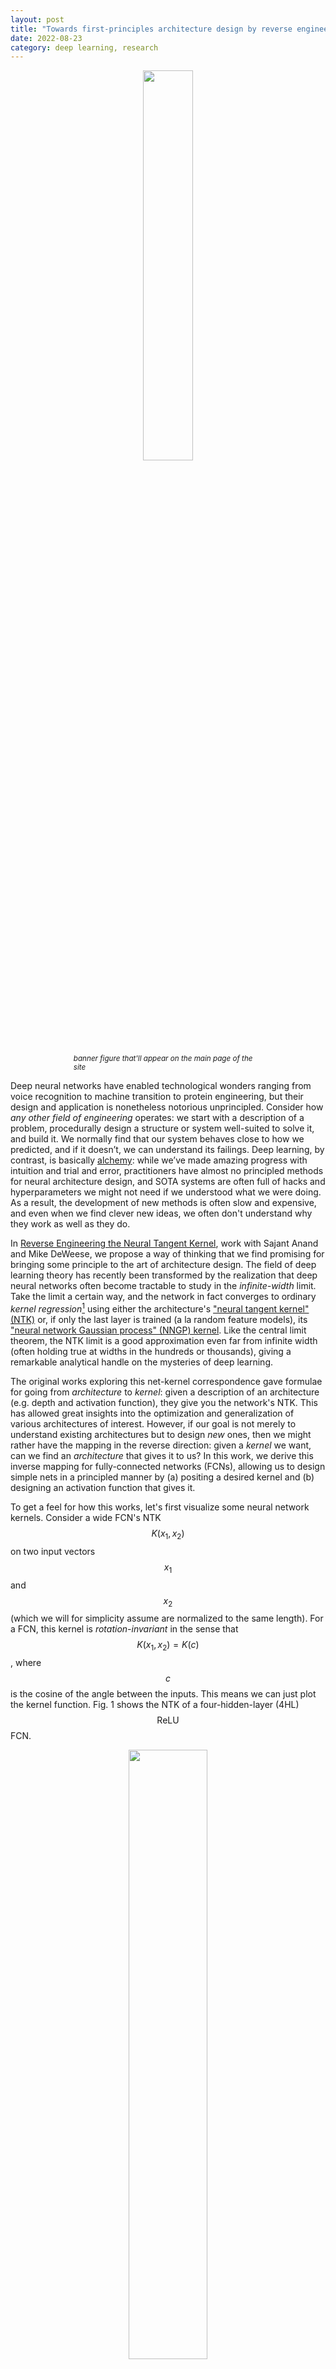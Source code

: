 ```yaml
---
layout: post
title: "Towards first-principles architecture design by reverse engineering the NTK"
date: 2022-08-23
category: deep learning, research
---
```


<p style="text-align:center;">
<img src="{{site.imgurl}}/rev_eng_banner.png" width="40%">
</p>
<p style="margin-left:20%; margin-right:20%;">
<small>
<i> banner figure that'll appear on the main page of the site </i>
</small>
</p>

Deep neural networks have enabled technological wonders ranging from voice recognition to machine transition to protein engineering, but their design and application is nonetheless notorious unprincipled.
Consider how *any other field of engineering* operates: we start with a description of a problem, procedurally design a structure or system well-suited to solve it, and build it.
We normally find that our system behaves close to how we predicted, and if it doesn’t, we can understand its failings.
Deep learning, by contrast, is basically [alchemy](https://www.youtube.com/watch?v=x7psGHgatGM): while we’ve made amazing progress with intuition and trial and error, practitioners have almost no principled methods for neural architecture design, and SOTA systems are often full of hacks and hyperparameters we might not need if we understood what we were doing.
As a result, the development of new methods is often slow and expensive, and even when we find clever new ideas, we often don't understand why they work as well as they do.

In [Reverse Engineering the Neural Tangent Kernel](https://arxiv.org/abs/2106.03186), work with Sajant Anand and Mike DeWeese, we propose a way of thinking that we find promising for bringing some principle to the art of architecture design.
The field of deep learning theory has recently been transformed by the realization that deep neural networks often become tractable to study in the *infinite-width* limit.
Take the limit a certain way, and the network in fact converges to ordinary *kernel regression*[^1] using either the architecture's ["neural tangent kernel" (NTK)](https://arxiv.org/abs/1806.07572) or, if only the last layer is trained (a la random feature models), its ["neural network Gaussian process" (NNGP) kernel](https://arxiv.org/abs/1711.00165).
Like the central limit theorem, the NTK limit is a good approximation even far from infinite width (often holding true at widths in the hundreds or thousands), giving a remarkable analytical handle on the mysteries of deep learning.

The original works exploring this net-kernel correspondence gave formulae for going from *architecture* to *kernel*: given a description of an architecture (e.g. depth and activation function), they give you the network's NTK.
This has allowed great insights into the optimization and generalization of various architectures of interest.
However, if our goal is not merely to understand existing architectures but to design *new* ones, then we might rather have the mapping in the reverse direction: given a *kernel* we want, can we find an *architecture* that gives it to us?
In this work, we derive this inverse mapping for fully-connected networks (FCNs), allowing us to design simple nets in a principled manner by (a) positing a desired kernel and (b) designing an activation function that gives it.

To get a feel for how this works, let's first visualize some neural network kernels.
Consider a wide FCN's NTK $$K(x_1,x_2)$$ on two input vectors $$x_1$$ and $$x_2$$ (which we will for simplicity assume are normalized to the same length).
For a FCN, this kernel is *rotation-invariant* in the sense that $$K(x_1,x_2) = K(c)$$, where $$c$$ is the cosine of the angle between the inputs.
This means we can just plot the kernel function.
Fig. 1 shows the NTK of a four-hidden-layer (4HL) $$\textrm{ReLU}$$ FCN.

<p style="text-align:center;">
<img src="{{site.imgurl}}/rev_eng_fig1.png" width="50%">
</p>
<p style="margin-left:20%; margin-right:20%;">
<small>
<i> <b>Fig 1.</b> NTK for a 4HL ReLU FCN as a function of the cosine between two input vectors x1 and x2. </i>
</small>
</p>

There's actually quite a lot one can learn from this plot.
The monotonic increase means that this kernel expects closer points to have more correlated function values.
The steep increase at the end tells us that the correlation length is not too large, and it can fit complicated functions.
The diverging derivative at $$c=1$$ tells us about the smoothness of the function we expect to get.
However, *none of these are apparent* from looking at a plot of $$\textrm{ReLU}(z)$$.
If we want to understand the effect of a choice of activation function $$\phi$$, then its resulting NTK is actually more informative than $$\phi$$ itself!
It thus perhaps makes sense to try to design architectures "in kernel space," then translate them to the typical hyperparameters.

Our paper's main result is a "reverse engineering theorem" that states the following:

*For any kernel $$K(c)$$, we can construct an activation function $$\phi$$ such that, when inserted into a **single-hidden-layer** FCN, it yields $$K(c)$$ as its NTK.*

We give an explicit formula for $$\phi$$ in terms of Hermite polynomials.
(In practice, however, Hermite polynomial nets aren't easy to train, so we use a different functional form with the help of some numerics.)
Our proposed use of this idea is that, in problems with some known structure, it'll sometimes be possible to write down a good kernel and reverse-engineer it into a trainable network with various advantages over kernel regression.
As a proof of concept, we test this idea out on the synthetic *parity problem* (i.e., given a bitstring, is the sum odd or even?), designing a FCN that dramatically outperforms a $$\text{ReLU}$$ network.

Here's another fun use of this theorem.
The kernel curve above is for a 4HL $$\textrm{ReLU}$$ FCN, but I claimed that we can achieve any kernel, including that one, with just one hidden layer.
This implies we can come up with some new activation function $$\tilde{\phi}$$ that gives the same kernel *in a shallow network*!

<p style="text-align:center;">
<img src="{{site.imgurl}}/rev_eng_fig2.png" width="60%">
</p>
<p style="margin-left:20%; margin-right:20%;">
<small>
<i> <b>Fig 2.</b> Shallowification of a deep ReLU FCN into a 1HL FCN with an engineered activation function. </i>
</small>
</p>

Surprisingly, this "shallowfication" actually works.
The left plot below shows a "mimic net" activation function $$\tilde{\phi}$$ that gives the same NTK as a deep $$\textrm{ReLU}$$ FCN.
The right plots then show train + test loss + accuracy traces for three FCNs on a standard tabular problem from the UCI dataset.
Note that, while the shallow and deep ReLU nets have very different behaviors, our engineered shallow mimic net tracks the deep network almost exactly!

<p style="text-align:center;">
<img src="{{site.imgurl}}/rev_eng_fig3.png" width="70%">
</p>
<p style="margin-left:20%; margin-right:20%;">
<small>
<i> <b>Fig 3.</b> Left panel: our engineered "mimic" activation function, plotted with ReLU for comparison. Right panels: performance traces for 1HL ReLU, 4HL ReLU, and 1HL mimic FCNs trained on a UCI dataset. Note the close match between the 4HL ReLU net and the 1HL mimic net. </i>
</small>
</p>

This is interesting from an engineering perspective because the shallow net uses fewer parameters than the deep network to achieve the same performance.
It's also interesting from a theoretical perspective because it raises fundamental questions about the value of depth.
A common belief deep learning belief is that deeper is not only better but *qualitatively different*: that deep networks will efficiently learn functions that shallow networks simply cannot.
This result strongly suggests that, at least for FCNs, this isn't true: if we know what we're doing, then depth doesn't buy us anything[^2].

This work comes with lots of caveats.
The biggest is that our result only applies to FCNs, which alone are rarely state-of-the-art.
However, work on convolutional NTKs is [fast progressing](https://arxiv.org/abs/2112.05611), and we believe this paradigm of designing networks by designing kernels holds promise for useful application.

Theoretical work has so far furnished relatively few tools for practical deep learning theorists.
We aim for this to be a modest step in that direction.
Even without a science to guide their design, neural networks have already enabled wonders.
Just imagine what we'll be able to do with them once we finally have one.


[^1]: In case you're unfamiliar with kernels or kernel regression, a kernel is basically a similarity function between two samples generalizing the dot product, and kernel regression is just linear regression with the dot product replaced by the kernel function.

[^2]: (It's the belief of this author that deeper really is different for CNNs, and so studies aiming to understand the benefits of depth for generalization should focus on CNNs and other structured architectures.)